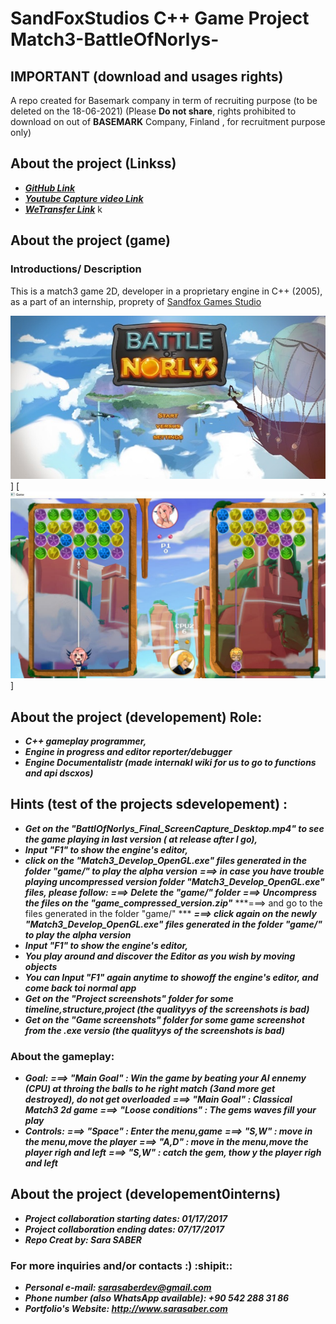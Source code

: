 # SandFoxStudios C++ Game Project Match3-BattleOfNorlys-

## IMPORTANT (download and usages rights)
A repo created for Basemark company in term of recruiting purpose (to be deleted on the 18-06-2021)
(Please **Do not share**, rights prohibited to download on out of **BASEMARK** Company, Finland , for recruitment purpose only)

## About the project (Linkss)
- ***[GitHub Link](https://github.com/SaberSara/SandFoxStudios-C--Match3-BattleOfNorlys-/)***
- ***[Youtube Capture video Link](https://www.youtube.com/watch?v=6b3G6QgSlco)***
- ***[WeTransfer Link]( https://we.tl/t-Dn3haiXV1n)***  k 


## About the project (game)
### Introductions/ Description
This is a match3 game 2D, developer in a proprietary engine in C++ (2005), as a part of an internship, proprety of [Sandfox Games Studio](http://sandfox-studio.com/)


[![Watch gameplay](https://github.com/SaberSara/SandFoxStudios-C--Match3-BattleOfNorlys-/blob/main/gitHub_src_img_1.jpg)](https://www.youtube.com/watch?v=6b3G6QgSlco)]
[![ScreenShotOfGamePlay](https://github.com/SaberSara/SandFoxStudios-C--Match3-BattleOfNorlys-/blob/main/gitHub_src_img_2.jpg)]

## About the project (developement) Role: 
- ***C++ gameplay programmer,***
- ***Engine in progress and editor reporter/debugger***
- ***Engine Documentalistr (made internakl wiki for us to go to functions and api dscxos)***

## Hints (test of the projects sdevelopement) : 
- ***Get on the "BattlOfNorlys_Final_ScreenCapture_Desktop.mp4" to see the game playing in last version ( at release after I go),***
- ***Input "F1" to show the engine's editor,***
- ***click on the "Match3_Develop_OpenGL.exe" files generated in the folder "game/" to play the alpha version***
***===> in case you have trouble playing uncompressed version folder "Match3_Develop_OpenGL.exe" files, please follow:***
***===> Delete the "game/" folder***
***===> Uncompress the files on the "game_compressed_version.zip"***
***===> and go to the files generated in the folder "game/" ***
***===> click again on the newly "Match3_Develop_OpenGL.exe" files generated in the folder "game/" to play the alpha version***
- ***Input "F1" to show the engine's editor,***
- ***You play around and discover the Editor as you wish by moving objects***
- ***You can Input "F1" again anytime to showoff the engine's editor, and come back toi normal app***
- ***Get on the "Project screenshots" folder for some timeline,structure,project (the  qualityys of the screenshots is bad)***
- ***Get on the "Game screenshots" folder for some game screenshot from the .exe versio (the  qualityys of the screenshots is bad)***

### About the gameplay: 
- ***Goal:***
***===> "Main Goal" : Win the game by beating your AI ennemy (CPU) at throing the balls to he right match (3and more get destroyed), do not get overloaded***
***===> "Main Goal" : Classical Match3 2d game***
***===> "Loose conditions" : The gems waves fill your play***
- ***Controls:***
***===> "Space" : Enter the menu,game***
***===> "S,W" : move in the menu,move the player***
***===> "A,D" : move in the menu,move the player righ and left***
***===> "S,W" : catch the gem, thow y the player righ and left*** 

## About the project (developement0interns)
- ***Project collaboration starting dates: 01/17/2017***
- ***Project collaboration ending dates: 07/17/2017***
- ***Repo Creat by: Sara SABER***

### For more inquiries and/or contacts :) :shipit:: 
 - ***Personal e-mail: sarasaberdev@gmail.com***
 - ***Phone number (also WhatsApp available): +90 542 288 31 86***
 - ***Portfolio's Website: http://www.sarasaber.com***

